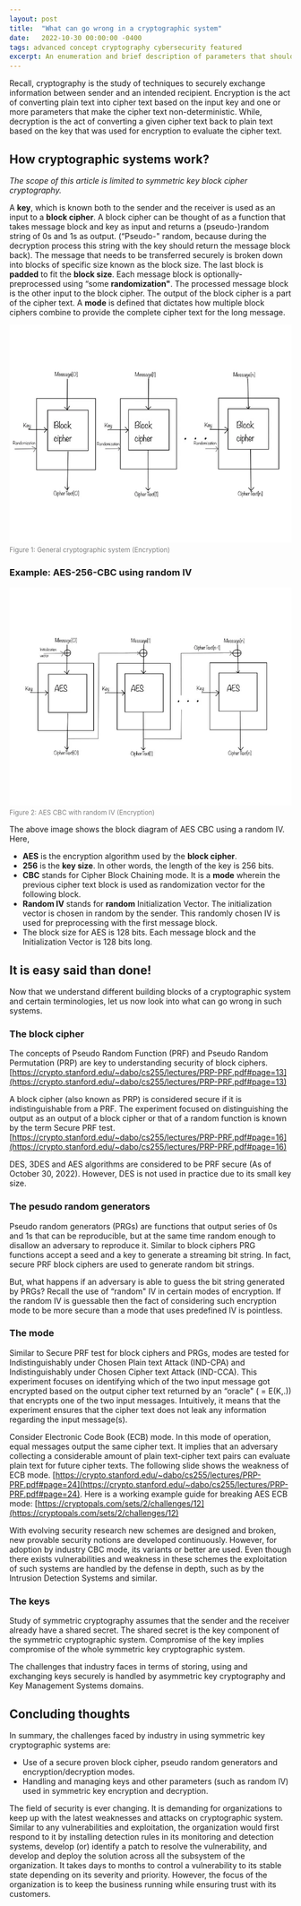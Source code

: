 ```yaml
---
layout: post
title:  "What can go wrong in a cryptographic system"
date:   2022-10-30 00:00:00 -0400
tags: advanced concept cryptography cybersecurity featured
excerpt: An enumeration and brief description of parameters that should be considered while designing and developing a secure cryptographic system
---
```


Recall, cryptography is the study of techniques to securely exchange information between sender and an intended recipient. Encryption is the act of converting plain text into cipher text based on the input key and one or more parameters that make the cipher text non-deterministic. While, decryption is the act of converting a given cipher text back to plain text based on the key that was used for encryption to evaluate the cipher text.

## How cryptographic systems work?

_The scope of this article is limited to symmetric key block cipher cryptography._ 

A **key**, which is known both to the sender and the receiver is used as an input to a **block cipher**. A block cipher can be thought of as a function that takes message block and key as input and returns a (pseudo-)random string of 0s and 1s as output. (“Pseudo-" random, because during the decryption process this string with the key should return the message block back). The message that needs to be transferred securely is broken down into blocks of specific size known as the block size. The last block is **padded** to fit the **block size**. Each message block is optionally-preprocessed using “some **randomization"**. The processed message block is the other input to the block cipher. The output of the block cipher is a part of the cipher text. A **mode** is defined that dictates how multiple block ciphers combine to provide the complete cipher text for the long message.

![Figure 1: General cryptographic system (Encryption)](/assets/img/crypto/enc.png)
<br/><small style="color: gray">Figure 1: General cryptographic system (Encryption)</small><br/>

### Example: AES-256-CBC using random IV

![Figure 2: AES CBC with random IV (Encryption)](/assets/img/crypto/aes-enc.png)
<br/><small style="color: gray">Figure 2: AES CBC with random IV (Encryption)</small><br/>

The above image shows the block diagram of AES CBC using a random IV. Here,

* **AES** is the encryption algorithm used by the **block cipher**.
* **256** is the **key size**. In other words, the length of the key is 256 bits.
* **CBC** stands for Cipher Block Chaining mode. It is a **mode** wherein the previous cipher text block is used as randomization vector for the following block.
* **Random IV** stands for **random** Initialization Vector. The initialization vector is chosen in random by the sender. This randomly chosen IV is used for preprocessing with the first message block.
* The block size for AES is 128 bits. Each message block and the Initialization Vector is 128 bits long.

## It is easy said than done!

Now that we understand different building blocks of a cryptographic system and certain terminologies, let us now look into what can go wrong in such systems.

### The block cipher

The concepts of Pseudo Random Function (PRF) and Pseudo Random Permutation (PRP) are key to understanding security of block ciphers. [https://crypto.stanford.edu/~dabo/cs255/lectures/PRP-PRF.pdf#page=13](https://crypto.stanford.edu/~dabo/cs255/lectures/PRP-PRF.pdf#page=13)

A block cipher (also known as PRP) is considered secure if it is indistinguishable from a PRF. The experiment focused on distinguishing the output as an output of a block cipher or that of a random function is known by the term Secure PRF test.
[https://crypto.stanford.edu/~dabo/cs255/lectures/PRP-PRF.pdf#page=16](https://crypto.stanford.edu/~dabo/cs255/lectures/PRP-PRF.pdf#page=16)

DES, 3DES and AES algorithms are considered to be PRF secure (As of October 30, 2022). However, DES is not used in practice due to its small key size.

### The pesudo random generators

Pseudo random generators (PRGs) are functions that output series of 0s and 1s that can be reproducible, but at the same time random enough to disallow an adversary to reproduce it. Similar to block ciphers PRG functions accept a seed and a key to generate a streaming bit string. In fact, secure PRF block ciphers are used to generate random bit strings.

But, what happens if an adversary is able to guess the bit string generated by PRGs? Recall the use of “random" IV in certain modes of encryption. If the random IV is guessable then the fact of considering such encryption mode to be more secure than a mode that uses predefined IV is pointless.

### The mode

Similar to Secure PRF test for block ciphers and PRGs, modes are tested for Indistinguishably under Chosen Plain text Attack (IND-CPA) and Indistinguishably under Chosen Cipher text Attack (IND-CCA). This experiment focuses on identifying which of the two input message got encrypted based on the output cipher text returned by an “oracle" ( = E(K,.)) that encrypts one of the two input messages. Intuitively, it means that the experiment ensures that the cipher text does not leak any information regarding the input message(s).

Consider Electronic Code Book (ECB) mode. In this mode of operation, equal messages output the same cipher text. It implies that an adversary collecting a considerable amount of plain text-cipher text pairs can evaluate plain text for future cipher texts. The following slide shows the weakness of ECB mode. [https://crypto.stanford.edu/~dabo/cs255/lectures/PRP-PRF.pdf#page=24](https://crypto.stanford.edu/~dabo/cs255/lectures/PRP-PRF.pdf#page=24). Here is a working example guide for breaking AES ECB mode: [https://cryptopals.com/sets/2/challenges/12](https://cryptopals.com/sets/2/challenges/12)

With evolving security research new schemes are designed and broken, new provable security notions are developed continuously. However, for adoption by industry CBC mode, its variants or better are used. Even though there exists vulnerabilities and weakness in these schemes the exploitation of such systems are handled by the defense in depth, such as by the Intrusion Detection Systems and similar.

### The keys

Study of symmetric cryptography assumes that the sender and the receiver already have a shared secret. The shared secret is the key component of the symmetric cryptographic system. Compromise of the key implies compromise of the whole symmetric key cryptographic system.

The challenges that industry faces in terms of storing, using and exchanging keys securely is handled by asymmetric key cryptography and Key Management Systems domains.


## Concluding thoughts

In summary, the challenges faced by industry in using symmetric key cryptographic systems are:

* Use of a secure proven block cipher, pseudo random generators and encryption/decryption modes.
* Handling and managing keys and other parameters (such as random IV) used in symmetric key encryption and decryption.

The field of security is ever changing. It is demanding for organizations to keep up with the latest weaknesses and attacks on cryptographic system. Similar to any vulnerabilities and exploitation, the organization would first respond to it by installing detection rules in its monitoring and detection systems, develop (or) identify a patch to resolve the vulnerability, and develop and deploy the solution across all the subsystem of the organization. It takes days to months to control a vulnerability to its stable state depending on its severity and priority. However, the focus of the organization is to keep the business running while ensuring trust with its customers.
